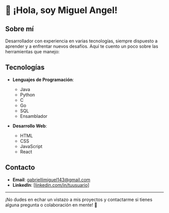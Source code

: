 # 👋 ¡Hola, soy Miguel Angel!

## Sobre mí
Desarrollador con experiencia en varias tecnologías, siempre dispuesto a aprender y a enfrentar nuevos desafíos. Aquí te cuento un poco sobre las herramientas que manejo:

## Tecnologías

- **Lenguajes de Programación**: 
  - Java
  - Python
  - C
  - Go
  - SQL
  - Ensamblador

- **Desarrollo Web**:
  - HTML
  - CSS
  - JavaScript
  - React

## Contacto
- **Email**: [gabriellimiguel143@gmail.com](gabriellimiguel143@gmail.com)
- **LinkedIn**: [[linkedin.com/in/tuusuario](https://www.linkedin.com/in/miguel-angel-gabrielli-103431262/)]


---

¡No dudes en echar un vistazo a mis proyectos y contactarme si tienes alguna pregunta o colaboración en mente! 🚀

